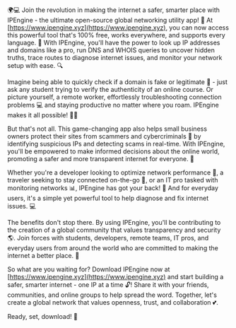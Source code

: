 🌍💻 Join the revolution in making the internet a safer, smarter place with IPEngine - the ultimate open-source global networking utility app! 🚀 At [https://www.ipengine.xyz](https://www.ipengine.xyz), you can now access this powerful tool that's 100% free, works everywhere, and supports every language. 💬 With IPEngine, you'll have the power to look up IP addresses and domains like a pro, run DNS and WHOIS queries to uncover hidden truths, trace routes to diagnose internet issues, and monitor your network setup with ease. 🔍

Imagine being able to quickly check if a domain is fake or legitimate 🤔 - just ask any student trying to verify the authenticity of an online course. Or picture yourself, a remote worker, effortlessly troubleshooting connection problems 💻 and staying productive no matter where you roam. IPEngine makes it all possible! 👨‍💻

But that's not all. This game-changing app also helps small business owners protect their sites from scammers and cybercriminals 🚫 by identifying suspicious IPs and detecting scams in real-time. With IPEngine, you'll be empowered to make informed decisions about the online world, promoting a safer and more transparent internet for everyone. 💪

Whether you're a developer looking to optimize network performance 🔩, a traveler seeking to stay connected on-the-go 🛫️, or an IT pro tasked with monitoring networks 📊, IPEngine has got your back! 👋 And for everyday users, it's a simple yet powerful tool to help diagnose and fix internet issues. 💻

The benefits don't stop there. By using IPEngine, you'll be contributing to the creation of a global community that values transparency and security 🌎. Join forces with students, developers, remote teams, IT pros, and everyday users from around the world who are committed to making the internet a better place. 🌟

So what are you waiting for? Download IPEngine now at [https://www.ipengine.xyz](https://www.ipengine.xyz) and start building a safer, smarter internet - one IP at a time 🔓! Share it with your friends, communities, and online groups to help spread the word. Together, let's create a global network that values openness, trust, and collaboration 💕.

Ready, set, download! 🚀